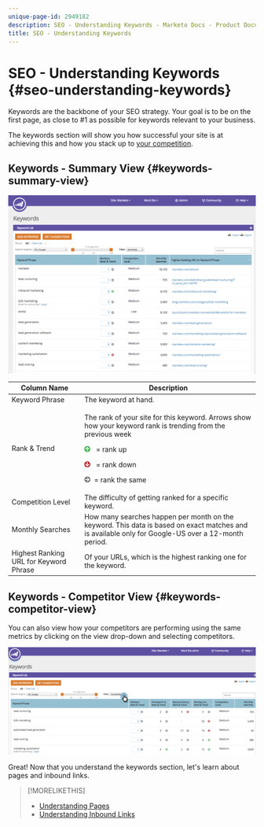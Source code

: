 ```yaml
---
unique-page-id: 2949182
description: SEO - Understanding Keywords - Marketo Docs - Product Documentation
title: SEO - Understanding Keywords
---
```


# SEO - Understanding Keywords {#seo-understanding-keywords}

Keywords are the backbone of your SEO strategy. Your goal is to be on the first page, as close to #1 as possible for keywords relevant to your business.

The keywords section will show you how successful your site is at achieving this and how you stack up to [your competition](/help/marketo/product-docs/additional-apps/seo/understanding-seo/seo-add-competitors.md).

## Keywords - Summary View {#keywords-summary-view}

![](assets/image2014-9-17-21-3a44-3a25.png) 

<table> 
 <thead> 
  <tr> 
   <th colspan="1" rowspan="1">Column Name</th> 
   <th colspan="1" rowspan="1">Description</th> 
  </tr> 
 </thead> 
 <tbody> 
  <tr> 
   <td colspan="1" rowspan="1">Keyword Phrase</td> 
   <td colspan="1" rowspan="1">The keyword at hand.</td> 
  </tr> 
  <tr> 
   <td colspan="1" rowspan="1">Rank &amp; Trend</td> 
   <td colspan="1" rowspan="1"><p>The rank of your site for this keyword. Arrows show how your keyword rank is trending from the previous week </p><p><img alt="--" src="assets/image2015-5-11-15-3a24-3a6.png" data-linked-resource-id="7514508" data-linked-resource-type="attachment" data-base-url="https://docs.marketo.com" data-linked-resource-container-id="2949182" title="--">  = rank up</p><p><img alt="--" src="assets/image2015-5-11-15-3a18-3a3.png" data-linked-resource-id="7514505" data-linked-resource-type="attachment" data-base-url="https://docs.marketo.com" data-linked-resource-container-id="2949182" title="--"> = rank down</p><p> <img alt="--" src="assets/image2015-5-11-15-3a23-3a44.png" data-linked-resource-id="7514507" data-linked-resource-type="attachment" data-base-url="https://docs.marketo.com" data-linked-resource-container-id="2949182" title="--">= rank the same</p></td> 
  </tr> 
  <tr> 
   <td colspan="1" rowspan="1">Competition Level</td> 
   <td colspan="1" rowspan="1">The difficulty of getting ranked for a specific keyword. </td> 
  </tr> 
  <tr> 
   <td colspan="1" rowspan="1">Monthly Searches</td> 
   <td colspan="1" rowspan="1">How many searches happen per month on the keyword. This data is based on exact matches and is available only for Google-US over a 12-month period. </td> 
  </tr> 
  <tr> 
   <td colspan="1" rowspan="1">Highest Ranking URL for Keyword Phrase</td> 
   <td colspan="1" rowspan="1">Of your URLs, which is the highest ranking one for the keyword.</td> 
  </tr> 
 </tbody> 
</table>

## Keywords - Competitor View {#keywords-competitor-view}

You can also view how your competitors are performing using the same metrics by clicking on the view drop-down and selecting competitors.

![](assets/image2014-9-17-21-3a44-3a45.png)

Great! Now that you understand the keywords section, let's learn about pages and inbound links.

>[!MORELIKETHIS]
>
>* [Understanding Pages](/help/marketo/product-docs/additional-apps/seo/pages/seo-understanding-pages.md)
>* [Understanding Inbound Links](/help/marketo/product-docs/additional-apps/seo/inbound-links/seo-understanding-inbound-links.md)
